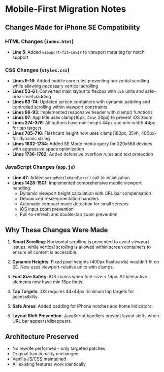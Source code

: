 # Mobile-First Migration Notes

## Changes Made for iPhone SE Compatibility

### HTML Changes (`index.html`)
- **Line 5**: Added `viewport-fit=cover` to viewport meta tag for notch support

### CSS Changes (`styles.css`)
- **Lines 9-16**: Added mobile core rules preventing horizontal scrolling while allowing necessary vertical scrolling
- **Lines 53-61**: Converted main layout to flexbox with `dvh` units and safe-area-inset padding  
- **Lines 63-74**: Updated screen containers with dynamic padding and controlled scrolling within viewport constraints
- **Lines 86-93**: Implemented responsive header with clamp() functions
- **Lines 97**: App title uses clamp(16px, 4vw, 20px) to prevent iOS zoom
- **Lines 374-376**: All buttons have min-height 44px and min-width 44px for tap targets
- **Lines 705-710**: Flashcard height now uses clamp(180px, 35vh, 400px) for dynamic sizing
- **Lines 1632-1734**: Added SE Mode media query for 320x568 devices with aggressive space optimization
- **Lines 1736-1762**: Added defensive overflow rules and text protection

### JavaScript Changes (`app.js`)
- **Line 47**: Added `setupMobileHandlers()` call to initialization
- **Lines 1428-1501**: Implemented comprehensive mobile viewport handling:
  - Dynamic viewport height calculation with URL bar compensation
  - Debounced resize/orientation handlers
  - Automatic compact mode detection for small screens
  - iOS input zoom prevention
  - Pull-to-refresh and double-tap zoom prevention

## Why These Changes Were Made

1. **Smart Scrolling**: Horizontal scrolling is prevented to avoid viewport issues, while vertical scrolling is allowed within screen containers to ensure all content is accessible.

2. **Dynamic Heights**: Fixed pixel heights (400px flashcards) wouldn't fit on SE. Now uses viewport-relative units with clamps.

3. **Font Size Safety**: iOS zooms when font-size < 16px. All interactive elements now have min 16px fonts.

4. **Tap Targets**: iOS requires 44x44px minimum tap targets for accessibility.

5. **Safe Areas**: Added padding for iPhone notches and home indicators.

6. **Layout Shift Prevention**: JavaScript handlers prevent layout shifts when URL bar appears/disappears.

## Architecture Preserved

- No rewrite performed - only targeted patches
- Original functionality unchanged
- Vanilla JS/CSS maintained
- All existing features work identically